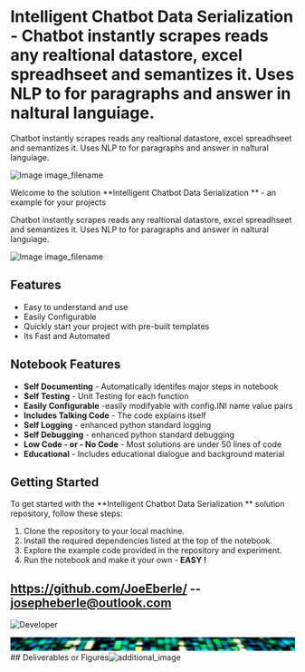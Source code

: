 
# Intelligent Chatbot Data Serialization  - Chatbot instantly scrapes reads any realtional datastore, excel spreadhseet and semantizes it. Uses NLP to for paragraphs and answer in naltural languiage.  
Chatbot instantly scrapes reads any realtional datastore, excel spreadhseet and semantizes it. Uses NLP to for paragraphs and answer in naltural languiage.  

![Image image_filename](code.png)

Welcome to the solution **Intelligent Chatbot Data Serialization ** - an example for your projects

Chatbot instantly scrapes reads any realtional datastore, excel spreadhseet and semantizes it. Uses NLP to for paragraphs and answer in naltural languiage.  

![Image image_filename](sample.png)

## Features
- Easy to understand and use  
- Easily Configurable 
- Quickly start your project with pre-built templates
- Its Fast and Automated

## Notebook Features
- **Self Documenting** - Automatically identifes major steps in notebook 
- **Self Testing** - Unit Testing for each function
- **Easily Configurable** -easily modifyable with config.INI name value pairs
- **Includes Talking Code** - The code explains itself 
- **Self Logging** - enhanced python standard logging   
- **Self Debugging** - enhanced python standard debugging
- **Low Code - or - No Code** - Most solutions are under 50 lines of code
- **Educational** - Includes educational dialogue and background material
    
## Getting Started
To get started with the **Intelligent Chatbot Data Serialization ** solution repository, follow these steps:
1. Clone the repository to your local machine.
2. Install the required dependencies listed at the top of the notebook.
3. Explore the example code provided in the repository and experiment.
4. Run the notebook and make it your own - **EASY !**
    
## https://github.com/JoeEberle/ -- josepheberle@outlook.com 
    
![Developer](developer.png)

![Brand](brand.png)
    ## Deliverables or Figures![additional_image](joe_logo.png)  <br>
